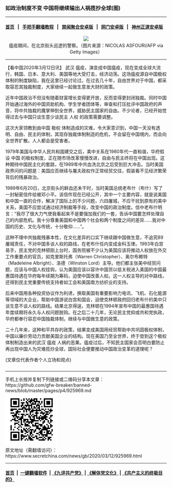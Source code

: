 ### 如政治制度不变 中国将继续输出人祸揽抄全球(图)
------------------------

#### [首页](https://github.com/gfw-breaker/banned-news/blob/master/README.md) &nbsp;&nbsp;|&nbsp;&nbsp; [手把手翻墙教程](https://github.com/gfw-breaker/guides/wiki) &nbsp;&nbsp;|&nbsp;&nbsp; [禁闻聚合安卓版](https://github.com/gfw-breaker/bn-android) &nbsp;&nbsp;|&nbsp;&nbsp; [网门安卓版](https://github.com/oGate2/oGate) &nbsp;&nbsp;|&nbsp;&nbsp; [神州正道安卓版](https://github.com/SzzdOgate/update) 



<div class="article_right" style="fone-color:#000">
 <p style="text-align: center;">
  <img src="//img3.secretchina.com/pic/2020/2-7/p2621842a465560907-ss.jpg"/>
  <br>
   瘟疫期间，在北京街头巡逻的警察。（图片来源：NICOLAS ASFOURI/AFP via Getty Images）
   <span id="hideid" name="hideid" style="color:red;display:none;">
    <span href="https://www.secretchina.com">
    </span>
   </span>
  </br>
 </p>
 <div id="txt-mid1-t21-2017">
  

---


  </div>
 </div>
 <p>
  【看中国2020年3月12日讯】
  <span href="https://www.secretchina.com/news/gb/tag/武汉" target="_blank">
   武汉
  </span>
  瘟疫，演变成中国瘟疫，现在变成全球大流行，韩国、日本、意大利、美国等地大受打击，经济动荡。这场瘟疫源自中国极权体制的制度缺陷，我在这里已经讨论过。在过去几十年，自由世界对于中国，都采取容忍其独裁制度，大家继续一起做生意发大财的政策。
  <span id="hideid" name="hideid" style="color:red;display:none;">
   <span href="https://www.secretchina.com">
   </span>
  </span>
 </p>
 <p>
  近年中国政治不但没有随着财富增长变得更开放，反而变得更封闭独裁。同时中国开始通过海外的中国资助机构、学生学者团体等，审查和打压批评中国政府的声音，将中共独裁的魔掌伸到全世界，威胁民主国家的自由。不少论者，已经开始觉得过去与中国只谈生意少谈民主
  <span href="https://www.secretchina.com/news/gb/tag/人权" target="_blank">
   人权
  </span>
  的政策需要调整。
 </p>
 <p>
  这次大家领教到由中国
  <span href="https://www.secretchina.com/news/gb/tag/极权" target="_blank">
   极权
  </span>
  体制造成的灾难，令大家意识到，中国一天没有透明、自由、民主的体制，其现存独裁体制制造的危机，不会留在中国境内，而会向全世界扩散。人人都会是受害者。
 </p>
 <p>
  1979年美国与中华人民共和国建交之后，美中关系在1980年代一直和谐，华府假设
  <span href="https://www.secretchina.com" target="_blank">
   中国
  </span>
  的极权制度，正在随市场改革慢慢改进，自由与民主终将在中国出现。这种期待中国民主化的套路，在1989年中共血洗北京之后受到巨大冲击。当时美国政界问的问题是：美国应否继续与屠夫政权作正常经贸交往，假装看不见经济繁荣背后的残暴政治。
 </p>
 <p>
  1989年6月20日，北京街头的鲜血还未干时，当时美国总统老布什（布什）写了一封秘密信件给被邓小平。该信件现在已经公开，其中一个主要内容，就是说美国和中国一直的合作，解决了国际上的不少问题，六四屠城，不应干扰到原有的美中关系，美国不应尝试通过经济制裁等手段，改变中国的政治制度。信中老布什明言：“我尽了很大力气使我看起来不是要强加我们的一套，告诉中国要怎样处理自己的内部危机。我十分尊重美国和中国两个社会和两个制度之间的差异……我对中国的历史、文化与传统，十分敬仰……”。
 </p>
 <p>
  这种不理中共独裁残暴本性，在文化差异的口实下继续跟中国做生意，不追究89屠城责任，不对中国多谈人权的路线，在老布什任内变成金科玉律。1993年白宫易手，民主党的克林顿刚上台时，国务院被不少认为美国应该将推动人权放在外交工作重要点的官员，如克里斯托弗（Warren Christopher）、奥尔布赖特（Madeleine Albright）、洛德（Winston Lord）主导。他们都主张美中经贸问题，应该与中国人权挂钩，认为美国应该以容许中国货以低关税进入美国的中国最惠国待遇在华府每年续期为筹码，迫使中国改善人权。这一人权主导的对中路线，还得到民主党重要传统支持者如工会和美国南方纺织业的支持。
 </p>
 <p>
  后来中国用各种投资协议作为利诱，换取美国有重要影响力电讯、飞机、石化能源等领域的大企业，帮助中国游说白宫和国会，迫使克林顿政府回归老布什的美中只谈生意不谈人权的路线。结果北京得逞，克林顿在1994年宣布中国的最惠国待遇年度续期将永久与人权问题脱钩。在之后二十几年，无论民主党抑或共和党执政，华府都奉行容忍中国独裁体制，继续与中国做生意的政策。
 </p>
 <p>
  二十几年来，这种和平共存的政策，结果变成美国用经贸帮助中共巩固极权体制，中国以廉价劳动力贡献美国企业的结构。现在美国乃至全世界，终于尝到这个极权体制制造出来的武汉
  <span href="https://www.secretchina.com/news/gb/tag/瘟疫" target="_blank">
   瘟疫
  </span>
  人祸的恶果。瘟疫过后，不知民主国家会否明白要防止再出现中国人为灾难揽炒全球，国际社会便要推动中国政治变革的道理呢？
 </p>
 (文章仅代表作者个人立场和观点)
 <center>
  <div>
   <div id="txt-mid2-t22-2017" style="display: block;  max-height: 351px;  overflow: hidden;">
    <div id="SC-21xxx">
    </div>
    <ins class="adsbygoogle" data-ad-client="ca-pub-1276641434651360" data-ad-format="auto" data-ad-slot="4301710469" data-full-width-responsive="true" style="display:block">
    </ins>
   </div>
  </div>
 </center>
 <div style="padding-top:12px;">
 </div>
</div>

<hr/>
手机上长按并复制下列链接或二维码分享本文章：<br/>
https://github.com/gfw-breaker/banned-news/blob/master/pages/p4/925969.md <br/>
<a href='https://github.com/gfw-breaker/banned-news/blob/master/pages/p4/925969.md'><img src='https://github.com/gfw-breaker/banned-news/blob/master/pages/p4/925969.md.png'/></a> <br/>
原文地址（需翻墙访问）：https://www.secretchina.com/news/gb/2020/03/12/925969.html


------------------------
#### [首页](https://github.com/gfw-breaker/banned-news/blob/master/README.md) &nbsp;|&nbsp; [一键翻墙软件](https://github.com/gfw-breaker/nogfw/blob/master/README.md) &nbsp;| [《九评共产党》](https://github.com/gfw-breaker/9ping.md/blob/master/README.md#九评之一评共产党是什么) | [《解体党文化》](https://github.com/gfw-breaker/jtdwh.md/blob/master/README.md) | [《共产主义的终极目的》](https://github.com/gfw-breaker/gczydzjmd.md/blob/master/README.md)


<img src='http://gfw-breaker.win/banned-news/pages/p4/925969.md' width='0px' height='0px'/>